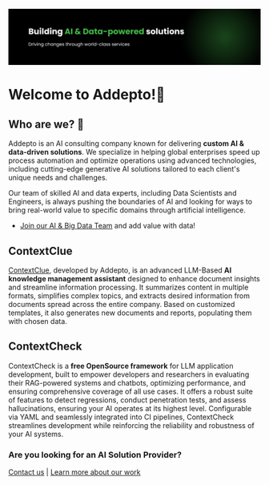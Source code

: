![image](github_banner.png)

# Welcome to Addepto\!🚀



## Who are we? 🧐

Addepto is an AI consulting company known for delivering **custom AI & data-driven solutions**. We specialize in helping global enterprises speed up process automation and optimize operations using advanced technologies, including cutting-edge generative AI solutions tailored to each client's unique needs and challenges.

Our team of skilled AI and data experts, including Data Scientists and Engineers, is always pushing the boundaries of AI and looking for ways to bring real-world value to specific domains through artificial intelligence.

* [Join our AI & Big Data Team](https://addepto.com/career/) and add value with data\! 

## ContextClue 

[ContextClue](https://context-clue.com/), developed by Addepto, is an advanced LLM-Based **AI knowledge management assistant** designed to enhance document insights and streamline information processing. It summarizes content in multiple formats, simplifies complex topics, and extracts desired information from documents spread across the entire company. Based on customized templates, it also generates new documents and reports, populating them with chosen data.

## ContextCheck

ContextCheck is a **free OpenSource framework** for LLM application development, built to empower developers and researchers in evaluating their RAG-powered systems and chatbots, optimizing performance, and ensuring comprehensive coverage of all use cases. It offers a robust suite of features to detect regressions, conduct penetration tests, and assess hallucinations, ensuring your AI operates at its highest level. Configurable via YAML and seamlessly integrated into CI pipelines, ContextCheck streamlines development while reinforcing the reliability and robustness of your AI systems.

### Are you looking for an AI Solution Provider?

[Contact us](https://addepto.com/contact/) | [Learn more about our work](https://addepto.com/case-studies/) 
